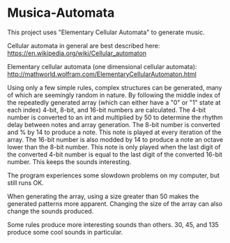 # Musica-Automata
This project uses "Elementary Cellular Automata" to generate music.

Cellular automata in general are best described here: 
https://en.wikipedia.org/wiki/Cellular_automaton

Elementary cellular automata (one dimensional cellular automata): http://mathworld.wolfram.com/ElementaryCellularAutomaton.html

Using only a few simple rules, complex structures can be generated, many of which are seemingly random in nature. By following the middle index of the repeatedly generated array (which can either have a "0" or "1" state at each index) 4-bit, 8-bit, and 16-bit numbers are calculated. The 4-bit number is converted to an int and multiplied by 50 to determine the rhythm delay between notes and array generation. The 8-bit number is converted and % by 14 to produce a note. This note is played at every iteration of the array. The 16-bit number is also modded by 14 to produce a note an octave lower than the 8-bit number. This note is only played when the last digit of the converted 4-bit number is equal to the last digit of the converted 16-bit number. This keeps the sounds interesting.

The program experiences some slowdown problems on my computer, but still runs OK.

When generating the array, using a size greater than 50 makes the generated patterns more apparent. Changing the size of the array can also change the sounds produced.

Some rules produce more interesting sounds than others. 30, 45, and 135 produce some cool sounds in particular.


